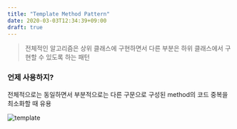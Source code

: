 ```yaml
---
title: "Template Method Pattern"
date: 2020-03-03T12:34:39+09:00
draft: true
---
```

> 전체적인 알고리즘은 상위 클래스에 구현하면서 다른 부분은 하위 클래스에서 구현할 수 있도록 하는 패턴

### 언제 사용하지?
전체적으로는 동일하면서 부분적으로는 다른 구문으로 구성된 method의 코드 중복을 최소화할 때 유용  

![template](/img/templateMethod.svg)  
